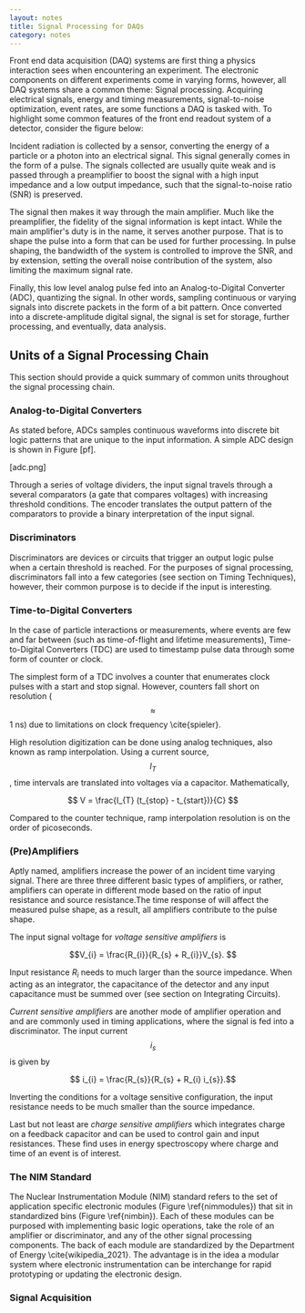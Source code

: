 ```yaml
---
layout: notes
title: Signal Processing for DAQs
category: notes 
---
```


Front end data acquisition (DAQ) systems are first thing a physics interaction sees when encountering an experiment. The electronic components on different experiments come in varying forms, however, all DAQ systems share a common theme: Signal processing. Acquiring electrical signals, energy and timing measurements, signal-to-noise optimization, event rates, are some functions a DAQ is tasked with. To highlight some common features of the front end readout system of a detector, consider the figure below:

Incident radiation is collected by a sensor, converting the energy of a particle or a photon into an electrical signal. This signal generally comes in the form of a pulse. The signals collected are usually quite weak and is passed through a preamplifier to boost the signal with a high input impedance and a low output impedance, such that the signal-to-noise ratio (SNR) is preserved. 

The signal then makes it way through the main amplifier. Much like the preamplifier, the fidelity of the signal information is kept intact. While the main amplifier's duty is in the name, it serves another purpose. That is to shape the pulse into a form that can be used for further processing. In pulse shaping, the bandwidth of the system is controlled to improve the SNR, and by extension, setting the overall noise contribution of the system, also limiting the maximum signal rate.

Finally, this low level analog pulse fed into an Analog-to-Digital Converter (ADC), quantizing the signal. In other words, sampling continuous or varying signals into discrete packets in the form of a bit pattern. Once converted into a discrete-amplitude digital signal, the signal is set for storage, further processing, and eventually, data analysis.

## Units of a Signal Processing Chain

This section should provide a quick summary of common units throughout the signal processing chain. 

### Analog-to-Digital Converters
As stated before, ADCs samples continuous waveforms into discrete bit logic patterns that are unique to the input information. A simple ADC design is shown in Figure [pf].

[adc.png]

Through a series of voltage dividers, the input signal travels through a several comparators (a gate that compares voltages) with increasing threshold conditions. The encoder translates the output pattern of the comparators to provide a binary interpretation of the input signal.

### Discriminators
Discriminators are devices or circuits that trigger an output logic pulse when a certain threshold is reached. For the purposes of signal processing, discriminators fall into a few categories (see section on Timing Techniques), however, their common purpose is to decide if the input is interesting. 

### Time-to-Digital Converters
In the case of particle interactions or measurements, where events are few and far between (such as time-of-flight and lifetime measurements), Time-to-Digital Converters (TDC) are used to timestamp pulse data through some form of counter or clock. 

The simplest form of a TDC involves a counter that enumerates clock pulses with a start and stop signal. However, counters fall short on resolution ($$\approx$$ 1 ns) due to limitations on clock frequency \cite{spieler}.

High resolution digitization can be done using analog techniques, also known as ramp interpolation. Using a current source, $$I_{T}$$, time intervals are translated into voltages via a capacitor. Mathematically, 

$$ V = \frac{I_{T} (t_{stop} - t_{start})}{C} $$ 

Compared to the counter technique, ramp interpolation resolution is on the order of picoseconds. 

### (Pre)Amplifiers
Aptly named, amplifiers increase the power of an incident time varying signal. There are three three different basic types of amplifiers, or rather, amplifiers can operate in different mode based on the ratio of input resistance and source resistance.The time response of will affect the measured pulse shape, as a result, all amplifiers contribute to the pulse shape.

The input signal voltage for *voltage sensitive amplifiers* is 

$$V_{i} = \frac{R_{i}}{R_{s} + R_{i}}V_{s}. $$  

Input resistance $R_{i}$ needs to much larger than the source impedance. When acting as an integrator, the capacitance of the detector and any input capacitance must be summed over (see section on Integrating Circuits).

*Current sensitive amplifiers* are another mode of amplifier operation and and are commonly used in timing applications, where the signal is fed into a discriminator. The input current $$i_{s}$$ is given by

$$ i_{i} = \frac{R_{s}}{R_{s} + R_{i} i_{s}}.$$ 

Inverting the conditions for a voltage sensitive configuration, the input resistance needs to be much smaller than the source impedance. 

Last but not least are *charge sensitive amplifiers* which integrates charge on a feedback capacitor and can be used to control gain and input resistances. These find uses in energy spectroscopy where charge and time of an event is of interest.

### The NIM Standard
The Nuclear Instrumentation Module (NIM) standard refers to the set of application specific electronic modules (Figure \ref{nimmodules}) that sit in standardized bins (Figure \ref{nimbin}). Each of these modules can be purposed with implementing basic logic operations, take the role of an amplifier or discriminator, and any of the other signal processing components. The back of each module are standardized by the Department of Energy \cite{wikipedia_2021}. The advantage is in the idea a modular system where electronic instrumentation can be interchange for rapid prototyping or updating the electronic design.

### Signal Acquisition
